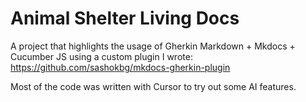 # Animal Shelter Living Docs

A project that highlights the usage of Gherkin Markdown + Mkdocs + Cucumber JS using a custom plugin I wrote: https://github.com/sashokbg/mkdocs-gherkin-plugin

Most of the code was written with Cursor to try out some AI features.
